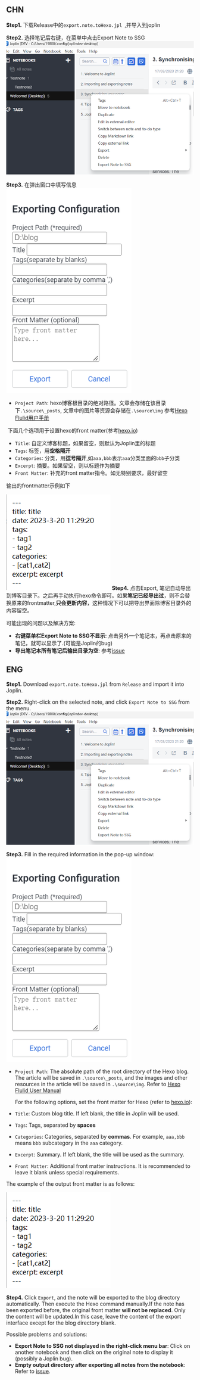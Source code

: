 ## CHN

**Step1.** 下载Release中的`export.note.toHexo.jpl
`,并导入到joplin

**Step2.** 选择笔记后右键，在菜单中点击Export Note to SSG
![13dfb38303ace9e6de2355887e3510b4.png](/img/13dfb38303ace9e6de2355887e3510b4.png)

**Step3.** 在弹出窗口中填写信息
![4dd53f52ee8e8031401e021b2965b069.png](/img/4dd53f52ee8e8031401e021b2965b069.png)



- `Project Path`: hexo博客根目录的绝对路径。文章会存储在该目录下`.\source\_posts`, 文章中的图片等资源会存储在`.\source\img`
    参考[Hexo Flulid用户手册](https://hexo.fluid-dev.com/docs/guide/#%E5%85%B3%E4%BA%8E%E6%8C%87%E5%8D%97)

​	下面几个选项用于设置hexo的front matter(参考[hexo.io](https://hexo.io/zh-cn/docs/front-matter))

- `Title`: 自定义博客标题，如果留空，则默认为Joplin里的标题
- `Tags`: 标签，用**空格隔开**
- `Categories`: 分类，用**逗号隔开**,如`aaa,bbb`表示`aaa`分类里面的`bbb`子分类
- `Excerpt`: 摘要。如果留空，则以标题作为摘要
- `Front Matter`: 补充的front matter指令。如无特别要求，最好留空

输出的frontmatter示例如下

![57ed96d062496400d49a25e9e0d13c62.png](/img/57ed96d062496400d49a25e9e0d13c62.png)
**Step4.** 点击Export, 笔记自动导出到博客目录下。之后再手动执行hexo命令即可。如果**笔记已经导出过**，则不会替换原来的frontmatter,**只会更新内容**，这种情况下可以把导出界面除博客目录外的内容留空。

可能出现的问题以及解决方案:

- **右键菜单栏Export Note to SSG不显示**: 点击另外一个笔记本，再点击原来的笔记，就可以显示了.(可能是Joplin的bug)
- **导出笔记本所有笔记后输出目录为空**: 参考[issue](https://github.com/aman-d-1-n-only/joplin-exports-to-ssg/issues/1)

## ENG

**Step1.** Download `export.note.toHexo.jpl` from `Release` and import it into Joplin.

**Step2.** Right-click on the selected note, and click `Export Note to SSG` from the menu.
![13dfb38303ace9e6de2355887e3510b4.png](/img/13dfb38303ace9e6de2355887e3510b4.png)

**Step3.** Fill in the required information in the pop-up window:
![4dd53f52ee8e8031401e021b2965b069.png](/img/4dd53f52ee8e8031401e021b2965b069.png)

- `Project Path`: The absolute path of the root directory of the Hexo blog. The article will be saved in `.\source\_posts`, and the images and other resources in the article will be saved in `.\source\img`.
	Refer to [Hexo Flulid User Manual](https://hexo.fluid-dev.com/docs/guide/#%E5%85%B3%E4%BA%8E%E6%8C%87%E5%8D%97)

	For the following options, set the front matter for Hexo (refer to [hexo.io](https://hexo.io/zh-cn/docs/front-matter)):

- `Title`: Custom blog title. If left blank, the title in Joplin will be used.
- `Tags`: Tags, separated by **spaces**
- `Categories`: Categories, separated by **commas**. For example, `aaa,bbb` means `bbb` subcategory in the `aaa` category.
- `Excerpt`: Summary. If left blank, the title will be used as the summary.
- `Front Matter`: Additional front matter instructions. It is recommended to leave it blank unless special requirements.

The example of the output front matter is as follows:

![57ed96d062496400d49a25e9e0d13c62.png](/img/57ed96d062496400d49a25e9e0d13c62.png)

**Step4.** Click `Export`, and the note will be exported to the blog directory automatically. Then execute the Hexo command manually.If the note has been exported before, the original front matter **will not be replaced**. Only the content will be updated.In this case, leave the content of the export interface except for the blog directory blank.

Possible problems and solutions:

- **Export Note to SSG not displayed in the right-click menu bar**: Click on another notebook and then click on the original note to display it (possibly a Joplin bug).
- **Empty output directory after exporting all notes from the notebook**: Refer to [issue](https://github.com/aman-d-1-n-only/joplin-exports-to-ssg/issues/1).
